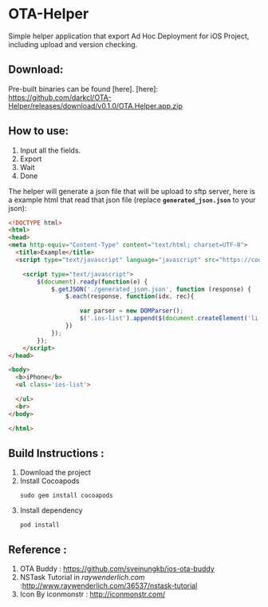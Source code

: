 # OTA-Helper
Simple helper application that export Ad Hoc Deployment for iOS Project, including upload and version checking.

Download:
---
Pre-built binaries can be found [here].
[here]: https://github.com/darkcl/OTA-Helper/releases/download/v0.1.0/OTA.Helper.app.zip

How to use:
---
1. Input all the fields.
2. Export
3. Wait
4. Done

The helper will generate a json file that will be upload to sftp server, here is a example html that read that json file (replace **<code>generated_json.json</code>** to your json):

```html
<!DOCTYPE html>
<html>
<head>
<meta http-equiv="Content-Type" content="text/html; charset=UTF-8">
  <title>Example</title>
  <script type="text/javascript" language="javascript" src="https://code.jquery.com/jquery-1.11.2.min.js"></script>

	<script type="text/javascript">
		$(document).ready(function(e) {
			$.getJSON('./generated_json.json', function (response) {
				$.each(response, function(idx, rec){

					var parser = new DOMParser();
					$('.ios-list').append($(document.createElement('li')).append(rec));
				})
			});
		});
	</script>
</head>

<body>
  <b>iPhone</b>
  <ul class='ios-list'>

  </ul>
  <br>
</body>

</html>

```

Build Instructions :
---
 1. Download the project
 2. Install Cocoapods
	<pre><code>sudo gem install cocoapods
	</code></pre>
 3. Install dependency
 	<pre><code>pod install
	</code></pre>


Reference :
---

 1. OTA Buddy : https://github.com/sveinungkb/ios-ota-buddy
 2. NSTask Tutorial in *raywenderlich.com* :http://www.raywenderlich.com/36537/nstask-tutorial
 3. Icon By iconmonstr : http://iconmonstr.com/
